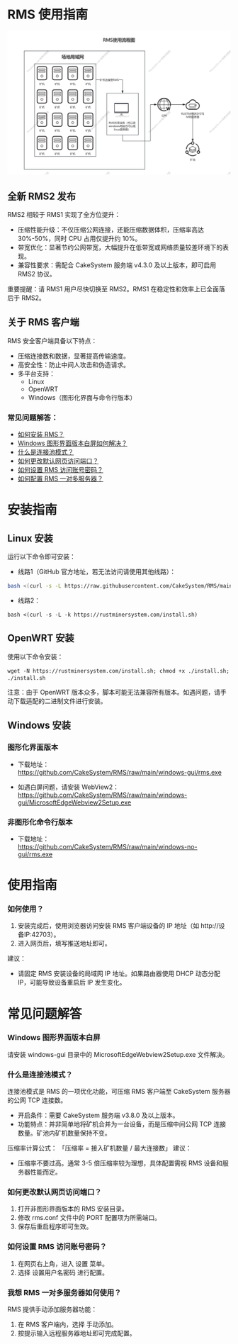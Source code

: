 # RMS 使用指南

<img src="/RMS.png" alt="Logo">

## 全新 RMS2 发布

RMS2 相较于 RMS1 实现了全方位提升：
- 压缩性能升级：不仅压缩公网连接，还能压缩数据体积，压缩率高达 30%-50%，同时 CPU 占用仅提升约 10%。
- 带宽优化：显著节约公网带宽，大幅提升在低带宽或网络质量较差环境下的表现。
- 兼容性要求：需配合 CakeSystem 服务端 v4.3.0 及以上版本，即可启用 RMS2 协议。

重要提醒：请 RMS1 用户尽快切换至 RMS2。RMS1 在稳定性和效率上已全面落后于 RMS2。

## 关于 RMS 客户端

RMS 安全客户端具备以下特点：
- 压缩连接数和数据，显著提高传输速度。
- 高安全性：防止中间人攻击和伪造请求。
- 多平台支持：
  - Linux
  - OpenWRT
  - Windows（图形化界面与命令行版本）

### 常见问题解答：
- [如何安装 RMS？](#安装指南)
- [Windows 图形界面版本白屏如何解决？](#windows-图形界面版本白屏)
- [什么是连接池模式？](#什么是连接池模式)
- [如何更改默认网页访问端口？](#如何更改默认网页访问端口)
- [如何设置 RMS 访问账号密码？](#如何设置-rms-访问账号密码)
- [如何配置 RMS 一对多服务器？](#我想-rms-一对多服务器如何使用)

# 安装指南

## Linux 安装

运行以下命令即可安装：

- 线路1（GitHub 官方地址，若无法访问请使用其他线路）：

```sh
bash <(curl -s -L https://raw.githubusercontent.com/CakeSystem/RMS/main/install.sh)
```

- 线路2：

```
bash <(curl -s -L -k https://rustminersystem.com/install.sh)
```

## OpenWRT 安装

使用以下命令安装：

```
wget -N https://rustminersystem.com/install.sh; chmod +x ./install.sh; ./install.sh
```

注意：由于 OpenWRT 版本众多，脚本可能无法兼容所有版本。如遇问题，请手动下载适配的二进制文件进行安装。

## Windows 安装

### 图形化界面版本
- 下载地址：  
  https://github.com/CakeSystem/RMS/raw/main/windows-gui/rms.exe
  
- 如遇白屏问题，请安装 WebView2：  
  https://github.com/CakeSystem/RMS/raw/main/windows-gui/MicrosoftEdgeWebview2Setup.exe

### 非图形化命令行版本
- 下载地址：  
    https://github.com/CakeSystem/RMS/raw/main/windows-no-gui/rms.exe

# 使用指南

### 如何使用？
1. 安装完成后，使用浏览器访问安装 RMS 客户端设备的 IP 地址（如 http://设备IP:42703）。
2. 进入网页后，填写推送地址即可。

建议：
- 请固定 RMS 安装设备的局域网 IP 地址。如果路由器使用 DHCP 动态分配 IP，可能导致设备重启后 IP 发生变化。

# 常见问题解答

### Windows 图形界面版本白屏

请安装 windows-gui 目录中的 MicrosoftEdgeWebview2Setup.exe 文件解决。

### 什么是连接池模式？

连接池模式是 RMS 的一项优化功能，可压缩 RMS 客户端至 CakeSystem 服务器的公网 TCP 连接数。

- 开启条件：需要 CakeSystem 服务端 v3.8.0 及以上版本。
- 功能特点：并非简单地将矿机合并为一台设备，而是压缩中间公网 TCP 连接数量。矿池内矿机数量保持不变。

压缩率计算公式：
「压缩率 = 接入矿机数量 / 最大连接数」
建议：
- 压缩率不要过高。通常 3-5 倍压缩率较为理想，具体配置需视 RMS 设备和服务器性能而定。

### 如何更改默认网页访问端口？

1. 打开非图形界面版本的 RMS 安装目录。
2. 修改 rms.conf 文件中的 PORT 配置项为所需端口。
3. 保存后重启程序即可生效。

### 如何设置 RMS 访问账号密码？

1. 在网页右上角，进入 设置 菜单。
2. 选择 设置用户名密码 进行配置。

### 我想 RMS 一对多服务器如何使用？

RMS 提供手动添加服务器功能：
1. 在 RMS 客户端内，选择 手动添加。
2. 按提示输入远程服务器地址即可完成配置。
